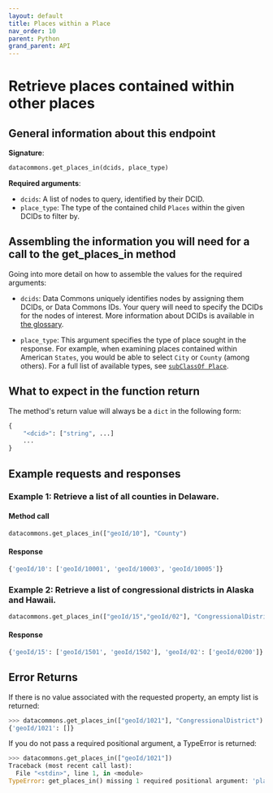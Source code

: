 ```yaml
---
layout: default
title: Places within a Place
nav_order: 10
parent: Python
grand_parent: API
---
```


# Retrieve places contained within other places

## General information about this endpoint

**Signature**: 
```python
datacommons.get_places_in(dcids, place_type)
```

**Required arguments**:

*   `dcids`: A list of nodes to query, identified by their DCID.
*   `place_type`: The type of the contained child `Places` within the given
    DCIDs to filter by.

## Assembling the information you will need for a call to the get_places_in method

Going into more detail on how to assemble the values for the required arguments:

 - `dcids`: Data Commons uniquely identifies nodes by assigning them DCIDs, or Data Commons IDs. Your query will need to specify the DCIDs for the nodes of interest. More information about DCIDs is available in [the glossary](/glossary.html).

 - `place_type`: This argument specifies the type of place sought in the response. For example, when examining places contained within American `States`, you would be able to select `City` or `County` (among others). For a full list of available types, see [`subClassOf Place`](https://datacommons.org/browser/Place).

## What to expect in the function return

The method's return value will always be a `dict` in the following form:

```python
{
    "<dcid>": ["string", ...]
    ...
}
```

## Example requests and responses

### Example 1: Retrieve a list of all counties in Delaware.

#### Method call

```python
datacommons.get_places_in(["geoId/10"], "County")
```

#### Response

```python
{'geoId/10': ['geoId/10001', 'geoId/10003', 'geoId/10005']}
```

### Example 2: Retrieve a list of congressional districts in Alaska and Hawaii.

```python
datacommons.get_places_in(["geoId/15","geoId/02"], "CongressionalDistrict")
```

#### Response

```python
{'geoId/15': ['geoId/1501', 'geoId/1502'], 'geoId/02': ['geoId/0200']}
```

## Error Returns

If there is no value associated with the requested property, an empty list is returned:

```python
>>> datacommons.get_places_in(["geoId/1021"], "CongressionalDistrict")
{'geoId/1021': []}
```

If you do not pass a required positional argument, a TypeError is returned:

```python
>>> datacommons.get_places_in(["geoId/1021"])
Traceback (most recent call last):
  File "<stdin>", line 1, in <module>
TypeError: get_places_in() missing 1 required positional argument: 'place_type'
```
